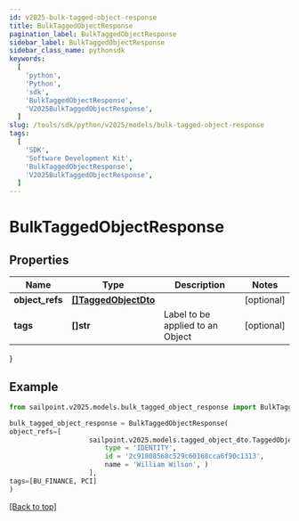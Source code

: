```yaml
---
id: v2025-bulk-tagged-object-response
title: BulkTaggedObjectResponse
pagination_label: BulkTaggedObjectResponse
sidebar_label: BulkTaggedObjectResponse
sidebar_class_name: pythonsdk
keywords:
  [
    'python',
    'Python',
    'sdk',
    'BulkTaggedObjectResponse',
    'V2025BulkTaggedObjectResponse',
  ]
slug: /tools/sdk/python/v2025/models/bulk-tagged-object-response
tags:
  [
    'SDK',
    'Software Development Kit',
    'BulkTaggedObjectResponse',
    'V2025BulkTaggedObjectResponse',
  ]
---
```


# BulkTaggedObjectResponse

## Properties

| Name | Type | Description | Notes |
| --- | --- | --- | --- |
| **object_refs** | [**[]TaggedObjectDto**](tagged-object-dto) |  | [optional] |
| **tags** | **[]str** | Label to be applied to an Object | [optional] |

}

## Example

```python
from sailpoint.v2025.models.bulk_tagged_object_response import BulkTaggedObjectResponse

bulk_tagged_object_response = BulkTaggedObjectResponse(
object_refs=[
                    sailpoint.v2025.models.tagged_object_dto.TaggedObjectDto(
                        type = 'IDENTITY',
                        id = '2c91808568c529c60168cca6f90c1313',
                        name = 'William Wilson', )
                    ],
tags=[BU_FINANCE, PCI]
)

```

[[Back to top]](#)
